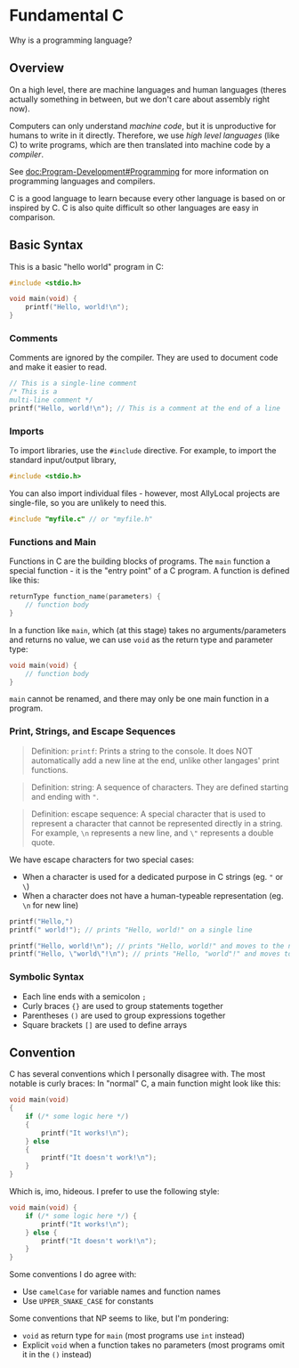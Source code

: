 # Fundamental C

Why is a programming language?

## Overview

On a high level, there are machine languages and human languages (theres actually something in between, 
but we don't care about assembly right now).

Computers can only understand *machine code*, but it is unproductive for humans to write in it directly. 
Therefore, we use *high level languages* (like C) to write programs, which are then translated into 
machine code by a *compiler*.

See <doc:Program-Development#Programming> for more information on programming languages and compilers.

C is a good language to learn because every other language is based on or inspired by C. C is also quite 
difficult so other languages are easy in comparison.

## Basic Syntax

This is a basic "hello world" program in C:
```c
#include <stdio.h>

void main(void) {
    printf("Hello, world!\n");
}
```

### Comments
Comments are ignored by the compiler. They are used to document code and make it easier to read.
```c
// This is a single-line comment
/* This is a
multi-line comment */
printf("Hello, world!\n"); // This is a comment at the end of a line
```

### Imports
To import libraries, use the `#include` directive. For example, to import the standard input/output 
library,
```c
#include <stdio.h>
```
You can also import individual files - however, most AllyLocal projects are single-file, so you are 
unlikely to need this.
```c
#include "myfile.c" // or "myfile.h"
```

### Functions and Main

Functions in C are the building blocks of programs. The `main` function a special function - it is the 
"entry point" of a C program. A function is defined like this:
```c
returnType function_name(parameters) {
    // function body
}
```
In a function like `main`, which (at this stage) takes no arguments/parameters and returns no value,
we can use `void` as the return type and parameter type:
```c
void main(void) {
    // function body
}
```

`main` cannot be renamed, and there may only be one main function in a program.

### Print, Strings, and Escape Sequences
> Definition: `printf`: Prints a string to the console. It does NOT automatically add a new line at the 
> end, unlike other langages' print functions.

> Definition: string: A sequence of characters. They are defined starting and ending with `"`.

> Definition: escape sequence: A special character that is used to represent a character that cannot be
> represented directly in a string. For example, `\n` represents a new line, and `\"` represents a double
> quote.

We have escape characters for two special cases:
- When a character is used for a dedicated purpose in C strings (eg. `"` or `\`)
- When a character does not have a human-typeable representation (eg. `\n` for new line)

```c
printf("Hello,")
printf(" world!"); // prints "Hello, world!" on a single line

printf("Hello, world!\n"); // prints "Hello, world!" and moves to the next line
printf("Hello, \"world\"!\n"); // prints "Hello, "world"!" and moves to the next line
```

### Symbolic Syntax
- Each line ends with a semicolon `;`
- Curly braces `{}` are used to group statements together
- Parentheses `()` are used to group expressions together
- Square brackets `[]` are used to define arrays

## Convention

C has several conventions which I personally disagree with. The most notable is curly braces: In "normal" C, a main function might look like this:
```c
void main(void) 
{
    if (/* some logic here */)
    {
        printf("It works!\n");
    } else
    {
        printf("It doesn't work!\n");
    }
}
```
Which is, imo, hideous. I prefer to use the following style:
```c
void main(void) {
    if (/* some logic here */) {
        printf("It works!\n");
    } else {
        printf("It doesn't work!\n");
    }
}
```

Some conventions I do agree with:
- Use `camelCase` for variable names and function names
- Use `UPPER_SNAKE_CASE` for constants

Some conventions that NP seems to like, but I'm pondering:
- `void` as return type for `main` (most programs use `int` instead)
- Explicit `void` when a function takes no parameters (most programs omit it in the `()` instead)